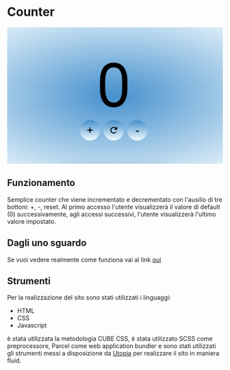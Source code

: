 # Counter

![simple counter](./src/assets/img/Screenshot.png "Counter")

## Funzionamento

Semplice counter che viene incrementato e decrementato con l'ausilio di tre bottoni: +, -, reset.
Al primo accesso l'utente visualizzerà il valore di default (0) successivamente, agli accessi successivi, l'utente visualizzerà l'ultimo valore impostato.

## Dagli uno sguardo

Se vuoi vedere realmente come funziona vai al link [qui](https://fachinmax.github.io/counter)

## Strumenti

Per la realizzazione del sito sono stati utilizzati i linguaggi:

- HTML
- CSS
- Javascript

è stata utilizzata la metodologia CUBE CSS, è stata utilizzato SCSS come preprocessore, Parcel come web application bundler e sono stati utilizzati gli strumenti messi a disposizione da [Utopia](https://utopia.fyi/) per realizzare il sito in maniera fluid.
